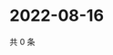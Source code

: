 # 2022-08-16

共 0 条

<!-- BEGIN WEIBO -->
<!-- 最后更新时间 Tue Aug 16 2022 04:17:12 GMT+0800 (China Standard Time) -->

<!-- END WEIBO -->
